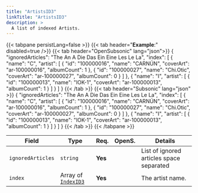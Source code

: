 ```yaml
---
title: "ArtistsID3"
linkTitle: "ArtistsID3"
description: >
  A list of indexed Artists.
---
```


{{< tabpane persistLang=false >}}
{{< tab header="**Example**:" disabled=true />}}
{{< tab header="OpenSubsonic" lang="json">}}
{
  "ignoredArticles": "The An A Die Das Ein Eine Les Le La",
  "index": [
    {
      "name": "C",
      "artist": [
        {
          "id": "100000016",
          "name": "CARNÚN",
          "coverArt": "ar-100000016",
          "albumCount": 1
        },
        {
          "id": "100000027",
          "name": "Chi.Otic",
          "coverArt": "ar-100000027",
          "albumCount": 0
        }
      ]
    },
    {
      "name": "I",
      "artist": [
        {
          "id": "100000013",
          "name": "IOK-1",
          "coverArt": "ar-100000013",
          "albumCount": 1
        }
      ]
    }
  ]
}
{{< /tab >}}
{{< tab header="Subsonic" lang="json" >}}
{
  "ignoredArticles": "The An A Die Das Ein Eine Les Le La",
  "index": [
    {
      "name": "C",
      "artist": [
        {
          "id": "100000016",
          "name": "CARNÚN",
          "coverArt": "ar-100000016",
          "albumCount": 1
        },
        {
          "id": "100000027",
          "name": "Chi.Otic",
          "coverArt": "ar-100000027",
          "albumCount": 0
        }
      ]
    },
    {
      "name": "I",
      "artist": [
        {
          "id": "100000013",
          "name": "IOK-1",
          "coverArt": "ar-100000013",
          "albumCount": 1
        }
      ]
    }
  ]
}
{{< /tab >}}
{{< /tabpane >}}

| Field |  Type | Req. | OpenS. | Details |
| --- | --- | --- | --- | --- |
| `ignoredArticles` | `string` | **Yes** |   | List of ignored articles space separated |
| `index` | Array of [`IndexID3`](../indexid3) | **Yes** |   | The artist name. |
